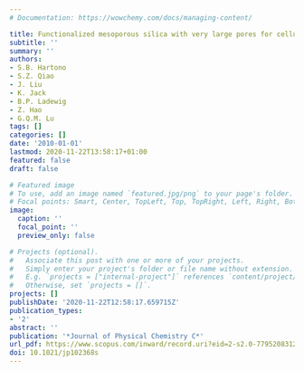 ```yaml
---
# Documentation: https://wowchemy.com/docs/managing-content/

title: Functionalized mesoporous silica with very large pores for cellulase immobilization
subtitle: ''
summary: ''
authors:
- S.B. Hartono
- S.Z. Qiao
- J. Liu
- K. Jack
- B.P. Ladewig
- Z. Hao
- G.Q.M. Lu
tags: []
categories: []
date: '2010-01-01'
lastmod: 2020-11-22T13:58:17+01:00
featured: false
draft: false

# Featured image
# To use, add an image named `featured.jpg/png` to your page's folder.
# Focal points: Smart, Center, TopLeft, Top, TopRight, Left, Right, BottomLeft, Bottom, BottomRight.
image:
  caption: ''
  focal_point: ''
  preview_only: false

# Projects (optional).
#   Associate this post with one or more of your projects.
#   Simply enter your project's folder or file name without extension.
#   E.g. `projects = ["internal-project"]` references `content/project/deep-learning/index.md`.
#   Otherwise, set `projects = []`.
projects: []
publishDate: '2020-11-22T12:58:17.659715Z'
publication_types:
- '2'
abstract: ''
publication: '*Journal of Physical Chemistry C*'
url_pdf: https://www.scopus.com/inward/record.uri?eid=2-s2.0-77952083128&doi=10.1021%2fjp102368s&partnerID=40&md5=6d9a4866e5bfdc8f1f9c0978f82296aa
doi: 10.1021/jp102368s
---
```

